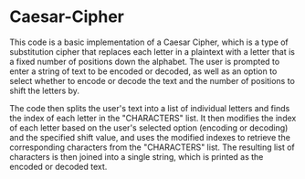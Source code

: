 # Caesar-Cipher
This code is a basic implementation of a Caesar Cipher, which is a type of substitution cipher that replaces each letter in a plaintext with a letter that is a fixed number of positions down the alphabet. The user is prompted to enter a string of text to be encoded or decoded, as well as an option to select whether to encode or decode the text and the number of positions to shift the letters by.

The code then splits the user's text into a list of individual letters and finds the index of each letter in the "CHARACTERS" list. It then modifies the index of each letter based on the user's selected option (encoding or decoding) and the specified shift value, and uses the modified indexes to retrieve the corresponding characters from the "CHARACTERS" list. The resulting list of characters is then joined into a single string, which is printed as the encoded or decoded text.
